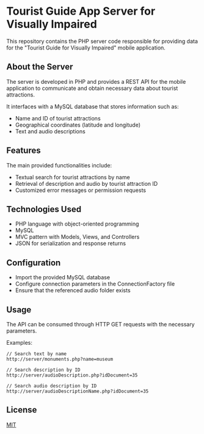 # Tourist Guide App Server for Visually Impaired

This repository contains the PHP server code responsible for providing data for the "Tourist Guide for Visually Impaired" mobile application.

## About the Server

The server is developed in PHP and provides a REST API for the mobile application to communicate and obtain necessary data about tourist attractions.

It interfaces with a MySQL database that stores information such as:

- Name and ID of tourist attractions
- Geographical coordinates (latitude and longitude)
- Text and audio descriptions

## Features

The main provided functionalities include:

- Textual search for tourist attractions by name
- Retrieval of description and audio by tourist attraction ID
- Customized error messages or permission requests

## Technologies Used

- PHP language with object-oriented programming
- MySQL
- MVC pattern with Models, Views, and Controllers
- JSON for serialization and response returns

## Configuration

- Import the provided MySQL database
- Configure connection parameters in the ConnectionFactory file
- Ensure that the referenced audio folder exists

## Usage

The API can be consumed through HTTP GET requests with the necessary parameters.

Examples:

```
// Search text by name
http://server/monuments.php?name=museum

// Search description by ID
http://server/audioDescription.php?idDocument=35

// Search audio description by ID
http://server/audioDescriptionName.php?idDocument=35
```

## License

[MIT](https://choosealicense.com/licenses/mit/)
